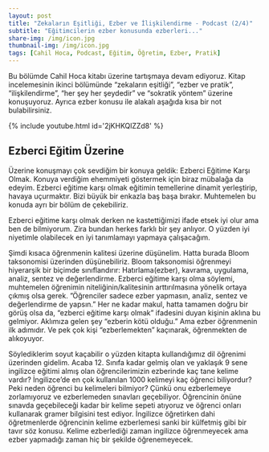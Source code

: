 ```yaml
---
layout: post
title: "Zekaların Eşitliği, Ezber ve İlişkilendirme - Podcast (2/4)"
subtitle: "Eğitimcilerin ezber konusunda ezberleri..."
share-img: /img/icon.jpg
thumbnail-img: /img/icon.jpg
tags: [Cahil Hoca, Podcast, Eğitim, Öğretim, Ezber, Pratik]
---
```


Bu bölümde Cahil Hoca kitabı üzerine tartışmaya devam ediyoruz. Kitap incelemesinin ikinci bölümünde “zekaların eşitliği”, “ezber ve pratik”, “ilişkilendirme”, “her şey her şeydedir” ve “sokratik yöntem” üzerine konuşuyoruz. Ayrıca ezber konusu ile alakalı aşağıda kısa bir not bulabilirsiniz.

{% include youtube.html id='2jKHKQlZZd8' %}

## Ezberci Eğitim Üzerine

Üzerine konuşmayı çok sevdiğim bir konuya geldik: Ezberci Eğitime Karşı Olmak. Konuya verdiğim ehemmiyeti göstermek için biraz mübalağa da edeyim. Ezberci eğitime karşı olmak eğitimin temellerine dinamit yerleştirip, havaya uçurmaktır. Bizi büyük bir enkazla baş başa bırakır. Muhtemelen bu konuda ayrı bir bölüm de çekebiliriz.

Ezberci eğitime karşı olmak derken ne kastettiğimizi ifade etsek iyi olur ama ben de bilmiyorum. Zira bundan herkes farklı bir şey anlıyor. O yüzden iyi niyetimle olabilecek en iyi tanımlamayı yapmaya çalışacağım. 

Şimdi kısaca öğrenmenin kalitesi üzerine düşünelim. Hatta burada Bloom taksonomisi üzerinden düşünebiliriz. Bloom taksonomisi öğrenmeyi hiyerarşik bir biçimde sınıflandırır: Hatırlama(ezber), kavrama, uygulama, analiz, sentez ve değerlendirme. Ezberci eğitime karşı olma söylemi, muhtemelen öğrenimin niteliğinin/kalitesinin arttırılmasına yönelik ortaya çıkmış olsa gerek. ”Öğrenciler sadece ezber yapmasın, analiz, sentez ve değerlendirme de yapsın.” Her ne kadar makul, hatta tamamen doğru bir görüş olsa da, “ezberci eğitime karşı olmak” ifadesini duyan kişinin aklına bu gelmiyor. Aklımıza gelen şey “ezberin kötü olduğu.” Ama ezber öğrenmenin ilk adımıdır. Ve pek çok kişi “ezberlemekten” kaçınarak, öğrenmekten de alıkoyuyor. 

Söylediklerim soyut kaçabilir o yüzden kitapta kullandığımız dil öğrenimi üzerinden gidelim. Acaba 12. Sınıfa kadar gelmiş olan ve yaklaşık 9 sene ingilizce eğitimi almış olan öğrencilerimizin ezberinde kaç tane kelime vardır? İngilizce’de en çok kullanılan 1000 kelimeyi kaç öğrenci biliyordur? Peki neden öğrenci bu kelimeleri bilmiyor? Çünkü onu ezberlemeye zorlamıyoruz ve ezberlemeden sınavları geçebiliyor. Öğrencinin önüne sınavda geçebileceği kadar bir kelime sepeti atıyoruz ve öğrenci onları kullanarak gramer bilgisini test ediyor. İngilizce öğretirken dahi öğretmenlerde öğrencinin kelime ezberlemesi sanki bir külfetmiş gibi bir tavır söz konusu. Kelime ezberlediği zaman ingilizce öğrenmeyecek ama ezber yapmadığı zaman hiç bir şekilde öğrenemeyecek. 
